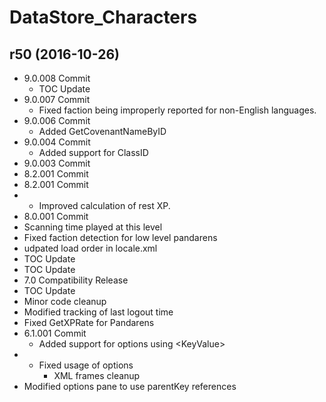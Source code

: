 # DataStore_Characters

## r50 (2016-10-26)

- 9.0.008 Commit  
    - TOC Update  
- 9.0.007 Commit  
    - Fixed faction being improperly reported for non-English languages.  
- 9.0.006 Commit  
    - Added GetCovenantNameByID  
- 9.0.004 Commit  
    - Added support for ClassID  
- 9.0.003 Commit  
- 8.2.001 Commit  
- 8.2.001 Commit  
- - Improved calculation of rest XP.  
- 8.0.001 Commit  
- Scanning time played at this level  
- Fixed faction detection for low level pandarens  
- udpated load order in locale.xml  
- TOC Update  
- TOC Update  
- 7.0 Compatibility Release  
- TOC Update  
- Minor code cleanup  
- Modified tracking of last logout time  
- Fixed GetXPRate for Pandarens  
- 6.1.001 Commit  
    - Added support for options using &lt;KeyValue&gt;  
- - Fixed usage of options  
    - XML frames cleanup  
- Modified options pane to use parentKey references  
